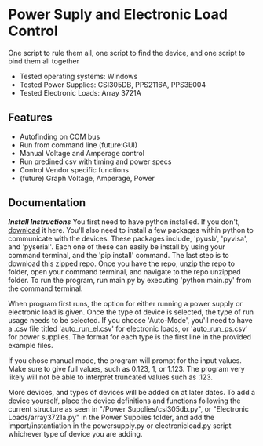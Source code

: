 # Power Suply and Electronic Load Control

One script to rule them all, one script to find the device, and one script to bind them all together

* Tested operating systems: Windows
* Tested Power Supplies: CSI305DB, PPS2116A, PPS3E004
* Tested Electronic Loads: Array 3721A

## Features

* Autofinding on COM bus
* Run from command line (future:GUI)
* Manual Voltage and Amperage control
* Run predined csv with timing and power specs
* Control Vendor specific functions
* (future) Graph Voltage, Amperage, Power

## Documentation
**_Install Instructions_**
You first need to have python installed. If you don't, [download](https://www.python.org/downloads/) it here. You'll also need to install a few packages within python to communicate with the devices. These packages include, 'pyusb', 'pyvisa', and 'pyserial'. Each one of these can easily be install by using your command terminal, and the 'pip install' command. The last step is to download this [zipped](https://github.com/circuit-specialists/Power-Suply-and-Electronic-Load-Control/archive/master.zip) repo. Once you have the repo, unzip the repo to folder, open your command terminal, and navigate to the repo unzipped folder. To run the program, run main.py by executing 'python main.py' from the command terminal.

When program first runs, the option for either running a power supply or electronic load is given. Once the type of device is selected, the type of run usage needs to be selected. If you choose 'Auto-Mode', you'll need to have a .csv file titled 'auto_run_el.csv' for electronic loads, or 'auto_run_ps.csv' for power supplies. The format for each type is the first line in the provided example files.

If you chose manual mode, the program will prompt for the input values. Make sure to give full values, such as 0.123, 1, or 1.123. The program very likely will not be able to interpret truncated values such as .123.

More devices, and types of devices will be added on at later dates. To add a device yourself, place the device definitions and functions following the current structure as seen in "/Power Supplies/csi305db.py", or "Electronic Loads/array3721a.py" in the Power Supplies folder, and add the import/instantiation in the powersupply.py or electronicload.py script whichever type of device you are adding.